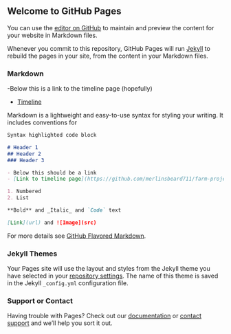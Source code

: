 ## Welcome to GitHub Pages

You can use the [editor on GitHub](https://github.com/merlinsbeard711/farm-project/edit/gh-pages/index.md) to maintain and preview the content for your website in Markdown files.

Whenever you commit to this repository, GitHub Pages will run [Jekyll](https://jekyllrb.com/) to rebuild the pages in your site, from the content in your Markdown files.

### Markdown

-Below this is a link to the timeline page (hopefully)
<nav>
  <ul>
    <li><a href="timeline.md">Timeline</a></li>
  </ul>
</nav>

Markdown is a lightweight and easy-to-use syntax for styling your writing. It includes conventions for

```markdown
Syntax highlighted code block

# Header 1
## Header 2
### Header 3

- Below this should be a link
- [Link to timeline page](https://github.com/merlinsbeard711/farm-project/blob/gh-pages/timeline.md)

1. Numbered
2. List

**Bold** and _Italic_ and `Code` text

[Link](url) and ![Image](src)
```

For more details see [GitHub Flavored Markdown](https://guides.github.com/features/mastering-markdown/).

### Jekyll Themes

Your Pages site will use the layout and styles from the Jekyll theme you have selected in your [repository settings](https://github.com/merlinsbeard711/farm-project/settings). The name of this theme is saved in the Jekyll `_config.yml` configuration file.

### Support or Contact

Having trouble with Pages? Check out our [documentation](https://docs.github.com/categories/github-pages-basics/) or [contact support](https://github.com/contact) and we’ll help you sort it out.
